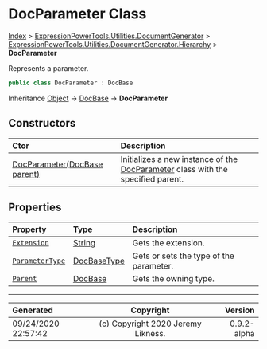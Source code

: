 ﻿# DocParameter Class

[Index](../index.md) > [ExpressionPowerTools.Utilities.DocumentGenerator](ExpressionPowerTools.Utilities.DocumentGenerator.a.md) > [ExpressionPowerTools.Utilities.DocumentGenerator.Hierarchy](ExpressionPowerTools.Utilities.DocumentGenerator.Hierarchy.n.md) > **DocParameter**

Represents a parameter.

```csharp
public class DocParameter : DocBase
```

Inheritance [Object](https://docs.microsoft.com/dotnet/api/system.object) → [DocBase](ExpressionPowerTools.Utilities.DocumentGenerator.Hierarchy.DocBase.cs.md) → **DocParameter**

## Constructors

| Ctor | Description |
| :-- | :-- |
| [DocParameter(DocBase parent)](ExpressionPowerTools.Utilities.DocumentGenerator.Hierarchy.DocParameter.ctor.md#docparameterdocbase-parent) | Initializes a new instance of the [DocParameter](ExpressionPowerTools.Utilities.DocumentGenerator.Hierarchy.DocParameter.cs.md) class with the            specified parent. |
## Properties

| Property | Type | Description |
| :-- | :-- | :-- |
| [`Extension`](ExpressionPowerTools.Utilities.DocumentGenerator.Hierarchy.DocParameter.Extension.prop.md) | [String](https://docs.microsoft.com/dotnet/api/system.string) | Gets the extension. |
| [`ParameterType`](ExpressionPowerTools.Utilities.DocumentGenerator.Hierarchy.DocParameter.ParameterType.prop.md) | [DocBaseType](ExpressionPowerTools.Utilities.DocumentGenerator.Hierarchy.DocBaseType.cs.md) | Gets or sets the type of the parameter. |
| [`Parent`](ExpressionPowerTools.Utilities.DocumentGenerator.Hierarchy.DocParameter.Parent.prop.md) | [DocBase](ExpressionPowerTools.Utilities.DocumentGenerator.Hierarchy.DocBase.cs.md) | Gets the owning type. |


---

| Generated | Copyright | Version |
| :-- | :-: | --: |
| 09/24/2020 22:57:42 | (c) Copyright 2020 Jeremy Likness. | 0.9.2-alpha |
